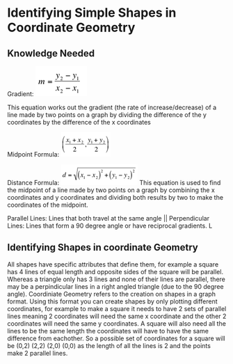 # Identifying Simple Shapes in Coordinate Geometry
## Knowledge Needed
Gradient:
![Gradient](https://github.com/SDearing/Math/blob/master/Repo%20Assets/Gradient%20of%20line.PNG)

This equation works out the gradient (the rate of increase/decrease) of a line made by two points on a graph by dividing the difference of the y coordinates by the difference of the x coordinates

Midpoint Formula:
![Midpoint](https://github.com/SDearing/Math/blob/master/Repo%20Assets/Midpoint.PNG)

Distance Formula:
![Distance](https://github.com/SDearing/Math/blob/master/Repo%20Assets/distance.PNG)
This equation is used to find the midpoint of a line made by two points on a graph by combining the x coordinates and y coordinates and dividing both results by two to make the coordinates of the midpoint.

Parallel Lines: Lines that both travel at the same angle ||
Perpendicular Lines: Lines that form a 90 degree angle or have reciprocal gradients. L
## Identifying Shapes in coordinate Geometry
All shapes have specific attributes that define them, for example a square has 4 lines of equal length and opposite sides of the square will be parallel. Whereas a triangle only has 3 lines and none of their lines are parallel, there may be a perpindicular lines in a right angled triangle (due to the 90 degree angle). Coordiniate Geometry refers to the creation on shapes in a graph format. Using this format you can create shapes by only plotting different coordinates, for example to make a square it needs to have 2 sets of parallel lines meaning 2 coordinates will need the same x coordinate and the other 2 coordinates will need the same y coordinates. A square will also need all the lines to be the same length the coordinates will have to have the same difference from eachother. So a possible set of coordinates for a square will be (0,2) (2,2) (2,0) (0,0) as the length of all the lines is 2 and the points make 2 parallel lines.
